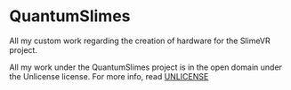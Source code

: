 # QuantumSlimes
All my custom work regarding the creation of hardware for the SlimeVR project.

All my work under the QuantumSlimes project is in the open domain under the Unlicense license.
For more info, read [UNLICENSE](UNLICENSE)
